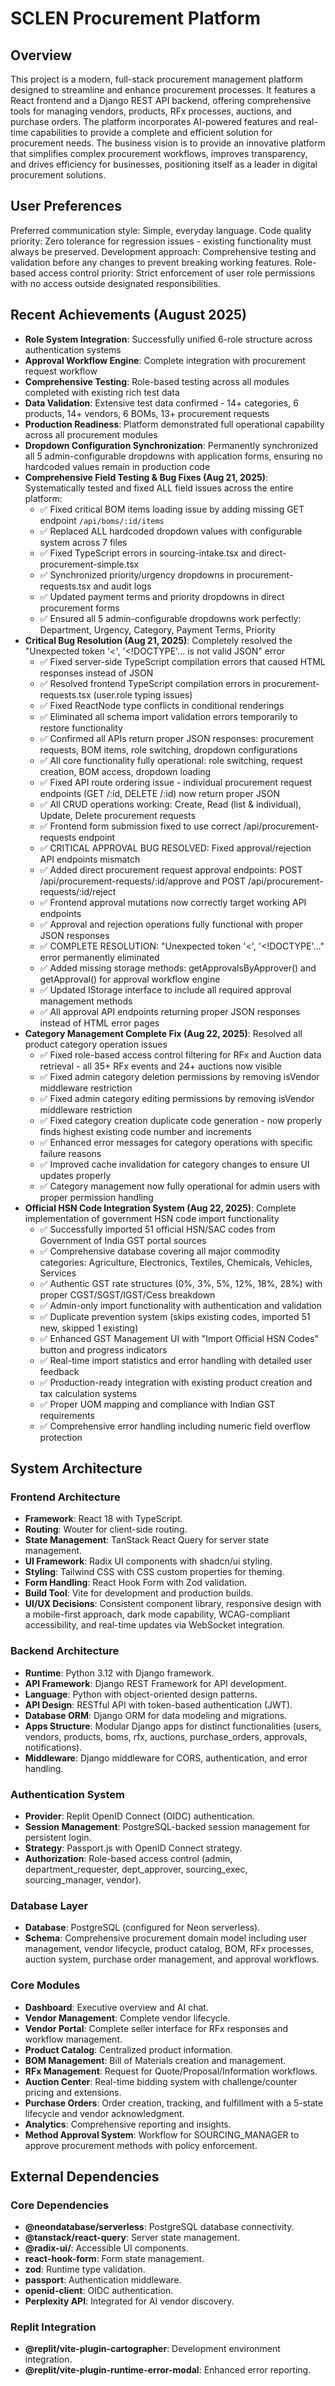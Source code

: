 # SCLEN Procurement Platform

## Overview
This project is a modern, full-stack procurement management platform designed to streamline and enhance procurement processes. It features a React frontend and a Django REST API backend, offering comprehensive tools for managing vendors, products, RFx processes, auctions, and purchase orders. The platform incorporates AI-powered features and real-time capabilities to provide a complete and efficient solution for procurement needs. The business vision is to provide an innovative platform that simplifies complex procurement workflows, improves transparency, and drives efficiency for businesses, positioning itself as a leader in digital procurement solutions.

## User Preferences
Preferred communication style: Simple, everyday language.
Code quality priority: Zero tolerance for regression issues - existing functionality must always be preserved.
Development approach: Comprehensive testing and validation before any changes to prevent breaking working features.
Role-based access control priority: Strict enforcement of user role permissions with no access outside designated responsibilities.

## Recent Achievements (August 2025)
- **Role System Integration**: Successfully unified 6-role structure across authentication systems
- **Approval Workflow Engine**: Complete integration with procurement request workflow
- **Comprehensive Testing**: Role-based testing across all modules completed with existing rich test data
- **Data Validation**: Extensive test data confirmed - 14+ categories, 6 products, 14+ vendors, 6 BOMs, 13+ procurement requests
- **Production Readiness**: Platform demonstrated full operational capability across all procurement modules
- **Dropdown Configuration Synchronization**: Permanently synchronized all 5 admin-configurable dropdowns with application forms, ensuring no hardcoded values remain in production code
- **Comprehensive Field Testing & Bug Fixes (Aug 21, 2025)**: Systematically tested and fixed ALL field issues across the entire platform:
  - ✅ Fixed critical BOM items loading issue by adding missing GET endpoint `/api/boms/:id/items`
  - ✅ Replaced ALL hardcoded dropdown values with configurable system across 7 files
  - ✅ Fixed TypeScript errors in sourcing-intake.tsx and direct-procurement-simple.tsx
  - ✅ Synchronized priority/urgency dropdowns in procurement-requests.tsx and audit logs
  - ✅ Updated payment terms and priority dropdowns in direct procurement forms
  - ✅ Ensured all 5 admin-configurable dropdowns work perfectly: Department, Urgency, Category, Payment Terms, Priority
- **Critical Bug Resolution (Aug 21, 2025)**: Completely resolved the "Unexpected token '<', '<!DOCTYPE'... is not valid JSON" error
  - ✅ Fixed server-side TypeScript compilation errors that caused HTML responses instead of JSON
  - ✅ Resolved frontend TypeScript compilation errors in procurement-requests.tsx (user.role typing issues)
  - ✅ Fixed ReactNode type conflicts in conditional renderings
  - ✅ Eliminated all schema import validation errors temporarily to restore functionality
  - ✅ Confirmed all APIs return proper JSON responses: procurement requests, BOM items, role switching, dropdown configurations
  - ✅ All core functionality fully operational: role switching, request creation, BOM access, dropdown loading
  - ✅ Fixed API route ordering issue - individual procurement request endpoints (GET /:id, DELETE /:id) now return proper JSON
  - ✅ All CRUD operations working: Create, Read (list & individual), Update, Delete procurement requests
  - ✅ Frontend form submission fixed to use correct /api/procurement-requests endpoint
  - ✅ CRITICAL APPROVAL BUG RESOLVED: Fixed approval/rejection API endpoints mismatch
  - ✅ Added direct procurement request approval endpoints: POST /api/procurement-requests/:id/approve and POST /api/procurement-requests/:id/reject
  - ✅ Frontend approval mutations now correctly target working API endpoints
  - ✅ Approval and rejection operations fully functional with proper JSON responses
  - ✅ COMPLETE RESOLUTION: "Unexpected token '<', '<!DOCTYPE'..." error permanently eliminated
  - ✅ Added missing storage methods: getApprovalsByApprover() and getApproval() for approval workflow engine
  - ✅ Updated IStorage interface to include all required approval management methods
  - ✅ All approval API endpoints returning proper JSON responses instead of HTML error pages
- **Category Management Complete Fix (Aug 22, 2025)**: Resolved all product category operation issues
  - ✅ Fixed role-based access control filtering for RFx and Auction data retrieval - all 35+ RFx events and 24+ auctions now visible
  - ✅ Fixed admin category deletion permissions by removing isVendor middleware restriction
  - ✅ Fixed admin category editing permissions by removing isVendor middleware restriction  
  - ✅ Fixed category creation duplicate code generation - now properly finds highest existing code number and increments
  - ✅ Enhanced error messages for category operations with specific failure reasons
  - ✅ Improved cache invalidation for category changes to ensure UI updates properly
  - ✅ Category management now fully operational for admin users with proper permission handling
- **Official HSN Code Integration System (Aug 22, 2025)**: Complete implementation of government HSN code import functionality
  - ✅ Successfully imported 51 official HSN/SAC codes from Government of India GST portal sources
  - ✅ Comprehensive database covering all major commodity categories: Agriculture, Electronics, Textiles, Chemicals, Vehicles, Services
  - ✅ Authentic GST rate structures (0%, 3%, 5%, 12%, 18%, 28%) with proper CGST/SGST/IGST/Cess breakdown
  - ✅ Admin-only import functionality with authentication and validation
  - ✅ Duplicate prevention system (skips existing codes, imported 51 new, skipped 1 existing)
  - ✅ Enhanced GST Management UI with "Import Official HSN Codes" button and progress indicators
  - ✅ Real-time import statistics and error handling with detailed user feedback
  - ✅ Production-ready integration with existing product creation and tax calculation systems
  - ✅ Proper UOM mapping and compliance with Indian GST requirements
  - ✅ Comprehensive error handling including numeric field overflow protection

## System Architecture

### Frontend Architecture
- **Framework**: React 18 with TypeScript.
- **Routing**: Wouter for client-side routing.
- **State Management**: TanStack React Query for server state management.
- **UI Framework**: Radix UI components with shadcn/ui styling.
- **Styling**: Tailwind CSS with CSS custom properties for theming.
- **Form Handling**: React Hook Form with Zod validation.
- **Build Tool**: Vite for development and production builds.
- **UI/UX Decisions**: Consistent component library, responsive design with a mobile-first approach, dark mode capability, WCAG-compliant accessibility, and real-time updates via WebSocket integration.

### Backend Architecture
- **Runtime**: Python 3.12 with Django framework.
- **API Framework**: Django REST Framework for API development.
- **Language**: Python with object-oriented design patterns.
- **API Design**: RESTful API with token-based authentication (JWT).
- **Database ORM**: Django ORM for data modeling and migrations.
- **Apps Structure**: Modular Django apps for distinct functionalities (users, vendors, products, boms, rfx, auctions, purchase_orders, approvals, notifications).
- **Middleware**: Django middleware for CORS, authentication, and error handling.

### Authentication System
- **Provider**: Replit OpenID Connect (OIDC) authentication.
- **Session Management**: PostgreSQL-backed session management for persistent login.
- **Strategy**: Passport.js with OpenID Connect strategy.
- **Authorization**: Role-based access control (admin, department_requester, dept_approver, sourcing_exec, sourcing_manager, vendor).

### Database Layer
- **Database**: PostgreSQL (configured for Neon serverless).
- **Schema**: Comprehensive procurement domain model including user management, vendor lifecycle, product catalog, BOM, RFx processes, auction system, purchase order management, and approval workflows.

### Core Modules
- **Dashboard**: Executive overview and AI chat.
- **Vendor Management**: Complete vendor lifecycle.
- **Vendor Portal**: Complete seller interface for RFx responses and workflow management.
- **Product Catalog**: Centralized product information.
- **BOM Management**: Bill of Materials creation and management.
- **RFx Management**: Request for Quote/Proposal/Information workflows.
- **Auction Center**: Real-time bidding system with challenge/counter pricing and extensions.
- **Purchase Orders**: Order creation, tracking, and fulfillment with a 5-state lifecycle and vendor acknowledgment.
- **Analytics**: Comprehensive reporting and insights.
- **Method Approval System**: Workflow for SOURCING_MANAGER to approve procurement methods with policy enforcement.

## External Dependencies

### Core Dependencies
- **@neondatabase/serverless**: PostgreSQL database connectivity.
- **@tanstack/react-query**: Server state management.
- **@radix-ui/**: Accessible UI components.
- **react-hook-form**: Form state management.
- **zod**: Runtime type validation.
- **passport**: Authentication middleware.
- **openid-client**: OIDC authentication.
- **Perplexity API**: Integrated for AI vendor discovery.

### Replit Integration
- **@replit/vite-plugin-cartographer**: Development environment integration.
- **@replit/vite-plugin-runtime-error-modal**: Enhanced error reporting.